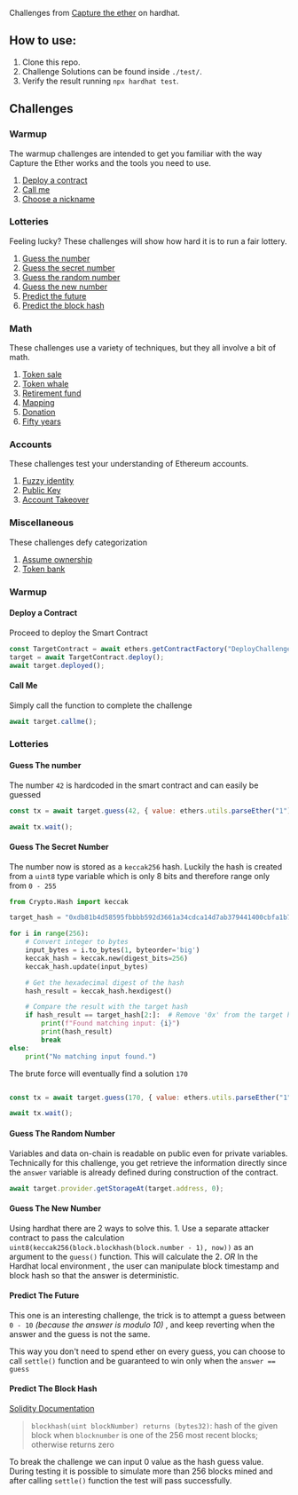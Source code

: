 Challenges from [Capture the ether](https://capturetheether.com/) on hardhat.

## How to use:
1. Clone this repo.
2. Challenge Solutions can be found inside `./test/`.
3. Verify the result running ``npx hardhat test``.

## Challenges

### Warmup 
The warmup challenges are intended to get you familiar with the way Capture the Ether works and the tools you need to use.
1. [Deploy a contract](#deploy-a-contract)
2. [Call me](#call-me)
3. [Choose a nickname](#choose-a-nickname)

### Lotteries
Feeling lucky? These challenges will show how hard it is to run a fair lottery.
1. [Guess the number](#guess-the-number)
2. [Guess the secret number](#guess-the-secret-number)
3. [Guess the random number](#guess-the-random-number)
4. [Guess the new number](#guess-the-new-number)
5. [Predict the future](#predict-the-future)
6. [Predict the block hash](#predict-the-block-hash)

### Math
These challenges use a variety of techniques, but they all involve a bit of math.

1. [Token sale](#token-sale)
2. [Token whale](#token-whale)
3. [Retirement fund](#retirement-fund)
4. [Mapping](#mapping)
5. [Donation](#donation)
6. [Fifty years](#fifty-years)

### Accounts 
These challenges test your understanding of Ethereum accounts.
1. [Fuzzy identity](#fuzzy-identity)
2. [Public Key](#public-key)
3. [Account Takeover](#account-takeover)

### Miscellaneous
These challenges defy categorization
1. [Assume ownership](#assume-ownership)
2. [Token bank](#token-bank)

### Warmup
#### Deploy a Contract 
Proceed to deploy the Smart Contract
``` javascript
const TargetContract = await ethers.getContractFactory("DeployChallenge");
target = await TargetContract.deploy(); 
await target.deployed();
```

#### Call Me
Simply call the function to complete the challenge
``` javascript
await target.callme();
```
### Lotteries

#### Guess The number

The number `42`  is hardcoded in the smart contract and can easily be guessed

```javascript
const tx = await target.guess(42, { value: ethers.utils.parseEther("1") });

await tx.wait();
```

#### Guess The Secret Number

The number now is stored as a `keccak256` hash. Luckily the hash is created from a `uint8` type variable which is only 8 bits and therefore range only from `0 - 255`

``` python
from Crypto.Hash import keccak

target_hash = "0xdb81b4d58595fbbbb592d3661a34cdca14d7ab379441400cbfa1b78bc447c365"

for i in range(256):
    # Convert integer to bytes
    input_bytes = i.to_bytes(1, byteorder='big')
    keccak_hash = keccak.new(digest_bits=256)
    keccak_hash.update(input_bytes)

    # Get the hexadecimal digest of the hash
    hash_result = keccak_hash.hexdigest()

    # Compare the result with the target hash
    if hash_result == target_hash[2:]:  # Remove '0x' from the target hash
        print(f"Found matching input: {i}")
        print(hash_result)
        break
else:
    print("No matching input found.")
```

The brute force will eventually find a solution `170`

``` Javascript

const tx = await target.guess(170, { value: ethers.utils.parseEther("1") });

await tx.wait();

```

#### Guess The Random Number

Variables and data on-chain is readable on public even for private variables. Technically for this challenge, you get retrieve the information directly since the `answer` variable is already defined during construction of the contract. 

``` javascript
await target.provider.getStorageAt(target.address, 0);
```

#### Guess The New Number

Using hardhat there are 2 ways to solve this. 
	1. Use a separate attacker contract to pass the calculation `uint8(keccak256(block.blockhash(block.number - 1), now))` as an argument to the `guess()` function. This will calculate the 
	2. *OR* In the Hardhat local environment , the user can manipulate block timestamp and block hash so that the answer is deterministic. 

#### Predict The Future
This one is an interesting challenge, the trick is to attempt a guess between `0 - 10`  *(because the answer is modulo 10)* , and keep reverting when the answer and the guess is not the same.

This way you don't need to spend ether on every guess, you can choose to call  `settle()` function and be guaranteed to win only when the `answer == guess`

#### Predict The Block Hash

[Solidity Documentation](https://docs.soliditylang.org/en/latest/units-and-global-variables.html)

> `blockhash(uint blockNumber) returns (bytes32)`: hash of the given block when `blocknumber` is one of the 256 most recent blocks; otherwise returns zero

To break the challenge we can input 0 value as the hash guess value. During testing it is possible to simulate more than 256 blocks mined and after calling `settle()` function the test will pass successfully.


